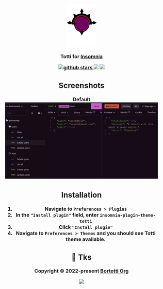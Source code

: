 <h3 align="center">
  <img src="./images/bitmap.svg" width=100/>
<p align="center">Totti for <a href="https://insomnia.rest/">Insomnia</a></p>
<h/3>
<p align="center">
  <a href="https://github.com/fernandobortotti/totti-theme-insomnia" target="_blank">
    <img alt="github stars" src="https://img.shields.io/github/stars/fernandobortotti/totti-theme-insomnia.svg?colorA=192523&colorB=4e8c82&style=for-the-badge&logo=starship" />
     <a href="https://github.com/fernandobortotti/totti-theme-insomnia/issues"><img src="https://img.shields.io/github/issues/fernandobortotti/totti-theme-insomnia?colorA=192523&colorB=f39c5a&style=for-the-badge"></a>
    <a href="https://github.com/fernandobortotti/totti-theme-insomnia/contributors"><img src="https://img.shields.io/github/contributors/fernandobortotti/totti-theme-insomnia?colorA=192523&colorB=7f51fc&style=for-the-badge"></a>
  </a>

</p>

## Screenshots

Default
![Totti Dark](./images/totti.png)

## Installation

1. Navigate to **`Preferences > Plugins`**
2. In the **`"Install plugin"`** field, enter **`insomnia-plugin-theme-totti`**
3. Click **`"Install plugin"`**
4. Navigate to **`Preferences > Themes`** and you should see **Totti** theme available.

## 🖖 Tks

<p align="center">Copyright &copy; 2022-present <a href="https://github.com/fernandobortotti" target="_blank">Bortotti Org</a>
<p align="center"><a href="https://github.com/fernandobortotti/Bortotti-/blob/master/createThemes/insomnia-theme-totti/LICENSE"><img src="https://img.shields.io/static/v1.svg?style=for-the-badge&label=License&message=MIT&logoColor=d9e0ee&colorA=302d41&colorB=c9cbff"/></a></p>
